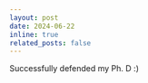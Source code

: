 ```yaml
---
layout: post
date: 2024-06-22
inline: true
related_posts: false
---
```


Successfully defended my Ph. D :)
